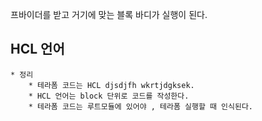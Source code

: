 프바이더를 받고 거기에 맞는 블록 바디가 실행이 된다.

## HCL 언어
	* 정리
		* 테라폼 코드는 HCL djsdjfh wkrtjdgksek.
		* HCL 언어는 block 단위로 코드를 작성한다.
		* 테라폼 코드는 루트모듈에 있어야 , 테라폼 실행할 때 인식된다.
